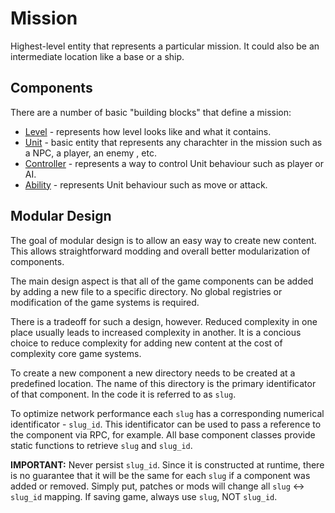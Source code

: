 # Mission
Highest-level entity that represents a particular mission. It could also be an intermediate
location like a base or a ship.

## Components
There are a number of basic "building blocks" that define a mission:
* [Level](./mission/) - represents how level looks like and what it contains.
* [Unit](./mission/unit.gd) - basic entity that represents any charachter in the mission such as a NPC, a player, an enemy
, etc.
* [Controller](./mission/controller.gd) - represents a way to control Unit behaviour such as player or AI.
* [Ability](./mission/ability.gd) - represents Unit behaviour such as move or attack.

## Modular Design
The goal of modular design is to allow an easy way to create new content. This allows straightforward modding and overall better modularization of components. 

The main design aspect is that all of the game components can be added by adding a new file to a specific directory. No global registries or modification of the game systems is required. 

There is a tradeoff for such a design, however. Reduced complexity in one place usually leads to increased complexity in another. It is a concious choice to reduce complexity for adding new content at the cost of complexity core game systems.

To create a new component a new directory needs to be created at a predefined location. The name of this directory is the primary identificator of that component. In the code it is referred to as `slug`.

To optimize network performance each `slug` has a corresponding numerical identificator - `slug_id`. This identificator can be used to pass a reference to the component via RPC, for example. All base component classes provide static functions to retrieve `slug` and `slug_id`.

**IMPORTANT:** Never persist `slug_id`. Since it is constructed at runtime, there is no guarantee that it will be the same for each `slug` if a component was added or removed. Simply put, patches or mods will change all `slug` <-> `slug_id` mapping. If saving game, always use `slug`, NOT `slug_id`.
